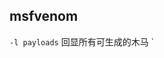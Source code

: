 ## msfvenom
`-l payloads` 回显所有可生成的木马
`
<!--stackedit_data:
eyJoaXN0b3J5IjpbLTIxMzczMzcxODAsNzM1MTY0NzUyXX0=
-->